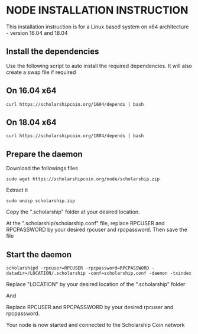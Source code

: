 NODE INSTALLATION INSTRUCTION 
====================
This installation instruction is for a Linux based system on x64 architecture - version 16.04 and 18.04



Install the dependencies
---------------------
Use the following script to auto install the required dependencies. It will also create a swap file if required

On 16.04 x64
------
	curl https://scholarshipcoin.org/1604/depends | bash


On 18.04 x64
------
	curl https://scholarshipcoin.org/1804/depends | bash


Prepare the daemon
---------------------
Download the followings files 

	sudo wget https://scholarshipcoin.org/node/scholarship.zip
  
Extract it

	sudo unzip scholarship.zip

Copy the ".scholarship" folder at your desired location.

At the ".scholarship/scholarship.conf" file, replace RPCUSER and RPCPASSWORD by your desired rpcuser and rpcpassword. Then save the file

Start the daemon
---------------------
	scholarshipd -rpcuser=RPCUSER -rpcpassword=RPCPASSWORD -datadir=/LOCATION/.scholarship -conf=scholarship.conf -daemon -txindex

Replace "LOCATION" by your desired location of the ".scholarship" folder

And

Replace RPCUSER and RPCPASSWORD by your desired rpcuser and rpcpassword.

Your node is now started and connected to the Scholarship Coin network


